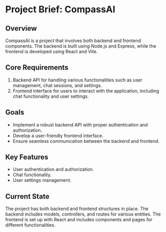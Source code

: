 # Project Brief: CompassAI

## Overview
CompassAI is a project that involves both backend and frontend components. The backend is built using Node.js and Express, while the frontend is developed using React and Vite.

## Core Requirements
1. Backend API for handling various functionalities such as user management, chat sessions, and settings.
2. Frontend interface for users to interact with the application, including chat functionality and user settings.

## Goals
- Implement a robust backend API with proper authentication and authorization.
- Develop a user-friendly frontend interface.
- Ensure seamless communication between the backend and frontend.

## Key Features
- User authentication and authorization.
- Chat functionality.
- User settings management.

## Current State
The project has both backend and frontend structures in place. The backend includes models, controllers, and routes for various entities. The frontend is set up with React and includes components and pages for different functionalities.
